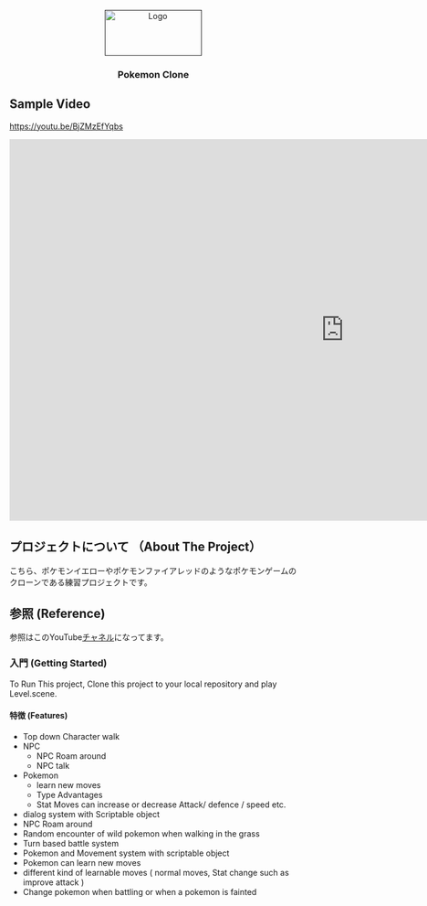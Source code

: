 <!-- PROJECT LOGO -->
<br />
<div align="center">
  <a href="">
    <img src="https://seeklogo.com/images/P/Pokemon-logo-497D61B223-seeklogo.com.png" alt="Logo" width="170" height="80">
  </a>

  <h3 align="center">Pokemon Clone</h3>

<!--   <p align="center">
    <a href="https://github.com/othneildrew/Best-README-Template">View Demo</a>
  </p> -->
</div>

## Sample Video

<!-- https://user-images.githubusercontent.com/58986949/115314310-805b2780-a1a7-11eb-8558-648a367ea231.mp4 -->
https://youtu.be/BjZMzEfYqbs

<iframe width="1171" height="668" src="https://www.youtube.com/embed/BjZMzEfYqbs" title="YouTube video player" frameborder="0" allow="accelerometer; autoplay; clipboard-write; encrypted-media; gyroscope; picture-in-picture" allowfullscreen></iframe>

<!-- ABOUT THE PROJECT -->
## プロジェクトについて （About The Project）
こちら、ポケモンイエローやポケモンファイアレッドのようなポケモンゲームのクローンである練習プロジェクトです。

<!-- ABOUT THE PROJECT -->
## 参照 (Reference)
参照はこのYouTube[チャネル](https://www.youtube.com/watch?v=cnvGFyz42lw&list=PLEkX-p0oUs8z38KTG2ZkCykWJEuLLYzpB&index=8)になってます。

### 入門 (Getting Started)

To Run This project, Clone this project to your local repository 
and play Level.scene.

#### 特徴 (Features)

 * Top down Character walk
 * NPC
    - NPC Roam around
    - NPC talk
 * Pokemon
    - learn new moves
    - Type Advantages
    - Stat Moves can increase or decrease Attack/ defence / speed etc.
 * dialog system with Scriptable object
 * NPC Roam around
 * Random encounter of wild pokemon when walking in the grass
 * Turn based battle system 
 * Pokemon and Movement system with scriptable object
 * Pokemon can learn new moves
 * different kind of learnable moves ( normal moves, Stat change such as improve attack )
 * Change pokemon when battling or when a pokemon is fainted
